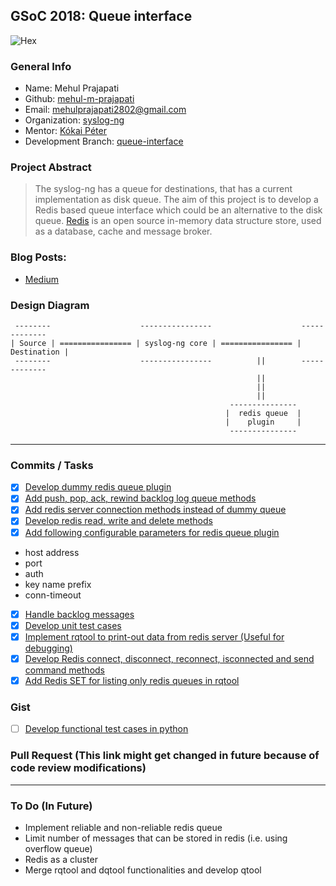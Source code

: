 ## GSoC 2018: Queue interface
![Hex](https://img.shields.io/badge/gsoc-syslog--ng-blue.svg)

### General Info
- Name: Mehul Prajapati
- Github: [mehul-m-prajapati](https://github.com/mehul-m-prajapati)
- Email: mehulprajapati2802@gmail.com
- Organization: [syslog-ng](https://github.com/balabit/syslog-ng)
- Mentor: [Kókai Péter](https://github.com/Kokan)
- Development Branch: [queue-interface](https://github.com/mehul-m-prajapati/syslog-ng/tree/queue-interface)

### Project Abstract
> The syslog-ng has a queue for destinations, that has a current implementation as disk queue. The aim of this project is to develop a Redis based queue interface which could be an alternative to the disk queue.
> [Redis](https://github.com/antirez/redis) is an open source in-memory data structure store, used as a database, cache and message broker.

### Blog Posts:
- [Medium](https://medium.com/@Mehul2802/compiling-syslog-ng-source-code-on-ubuntu-16-04-9bd93ecf02ef)

### Design Diagram
```
 --------                    ----------------                    -------------
| Source | ================ | syslog-ng core | ================ | Destination | 
 --------                    ----------------          ||        -------------
                                                       ||
                                                       ||
                                                       ||
                                                 ---------------      
                                                |  redis queue  |
                                                |    plugin     |
                                                 ---------------
```                          
---

### Commits / Tasks
- [X] [Develop dummy redis queue plugin](https://github.com/mehul-m-prajapati/syslog-ng/commit/f450a498dbf71d8f274047b5ee88830a664e0425)
- [X] [Add push, pop, ack, rewind backlog log queue methods](https://github.com/mehul-m-prajapati/syslog-ng/commit/f450a498dbf71d8f274047b5ee88830a664e0425)
- [X] [Add redis server connection methods instead of dummy queue](https://github.com/mehul-m-prajapati/syslog-ng/commit/aa4d15e52a74d562a5ae32bd10b6904759809111)
- [X] [Develop redis read, write and delete methods](https://github.com/mehul-m-prajapati/syslog-ng/commit/d27ef47669bcfa45e47c3b838921c0721fabbcbb)
- [X] [Add following configurable parameters for redis queue plugin](https://github.com/mehul-m-prajapati/syslog-ng/commit/0ef82502f218a16ce891301611d653b9b9ca9820)
* host address
* port
* auth
* key name prefix
* conn-timeout
- [X] [Handle backlog messages](https://github.com/mehul-m-prajapati/syslog-ng/commit/eac566f3417987b33dc9fd20423ab978890719cb)
- [X] [Develop unit test cases](https://github.com/mehul-m-prajapati/syslog-ng/commit/24121a18798004e6696b65ad7624ddb86284997d)
- [X] [Implement rqtool to print-out data from redis server (Useful for debugging)](https://github.com/mehul-m-prajapati/syslog-ng/commit/62666321c48464057ca9dbac4f3008d9d6900a98)
- [X] [Develop Redis connect, disconnect, reconnect, isconnected and send command methods](https://github.com/mehul-m-prajapati/syslog-ng/commit/1859d07733060703c87e6a38f299ceae8462ca3a)
- [X] [Add Redis SET for listing only redis queues in rqtool](https://github.com/mehul-m-prajapati/syslog-ng/commit/d8d569ab4bf2f6bd3cef3e654b40231282e9da1f)

### Gist
- [ ] [Develop functional test cases in python](https://gist.github.com/mehul-m-prajapati/46a9aa6a34b2f0b8ebb334093d7b60b1)

### Pull Request (This link might get changed in future because of code review modifications)


---
### To Do (In Future)
- Implement reliable and non-reliable redis queue
- Limit number of messages that can be stored in redis (i.e. using overflow queue)
- Redis as a cluster
- Merge rqtool and dqtool functionalities and develop qtool
